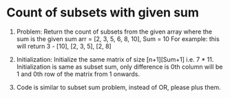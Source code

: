 # Count of subsets with given sum

1. Problem: Return the count of subsets from the given array where the sum is the given sum
          arr = [2, 3, 5, 6, 8, 10], Sum = 10
For example: this will return 3 - [10], [2, 3, 5], [2, 8]

2. Initialization: Initialize the same matrix of size [n+1][Sum+1] i.e. 7 * 11. Initialization is same as subset sum, only difference is 0th column will be 1 and 0th row of the matrix from 1 onwards. 


3. Code is similar to subset sum problem, instead of OR, please plus them.